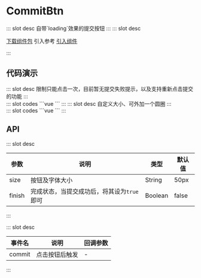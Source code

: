 # CommitBtn

<ContainerBox title="介绍">
::: slot desc
自带`loading`效果的提交按钮
:::
</ContainerBox>

<ContainerBox title="下载并引入">
::: slot desc

[下载组件包](https://gitee.com/lengyibai/component-package/raw/master/LibCommitBtn.zip)
引入参考 [引入组件](/Components/Base/start.html#引入组件)

:::
</ContainerBox>

## 代码演示

<ContainerBox title="基础用法">
::: slot desc
限制只能点击一次，目前暂无提交失败提示，以及支持重新点击提交的功能
:::

<div class="demoBox">
<Statics-CommitBtn-demo-index-a />
</div>

<ShowCode>
::: slot codes
```vue
<template>
  <div class="demo">
    <LibCommit @commit="commit" :finish="finish" />
    <span>{{ text }}</span>
  </div>
</template>
<script>
export default {
  name: "demo",
  data() {
    return {
      finish: false,
      text: "待提交",
    };
  },
  methods: {
    commit() {
      this.text = "提交中";
      setTimeout(() => {
        this.finish = true;
        this.text = "提交成功";
      }, 2000);
    },
  },
};
</script>
<style scoped>
.demo {
  display: flex;
  flex-direction: column;
  align-items: center;
  font-size: 2vw;
}
</style>
```
:::
</ShowCode>
</ContainerBox>

<ContainerBox title="自定义样式">
::: slot desc
自定义大小、可外加一个圆圈
:::

<div class="demoBox">
<Statics-CommitBtn-demo-index-b />
</div>

<ShowCode>
::: slot codes
```vue
<template>
  <div class="demo">
    <LibCommitBtn
      style="border: 0.75vw solid #000"
      @commit="commit"
      :finish="finish"
      size="15vw"
    />
    <span>{{ text }}</span>
  </div>
</template>
<script>
export default {
  data() {
    return {
      finish: false,
      text: "待提交",
    };
  },
  methods: {
    commit() {
      this.text = "提交中";
      setTimeout(() => {
        this.finish = true;
        this.text = "提交成功";
      }, 2000);
    },
  },
};
</script>
<style scoped>
.demo {
  display: flex;
  flex-direction: column;
  align-items: center;
  font-size: 4vw;
}
</style>
```
:::
</ShowCode>
</ContainerBox>

## API

<ContainerBox title="Props">
::: slot desc

| 参数   | 说明                                       | 类型    | 默认值 |
| ------ | ------------------------------------------ | ------- | ------ |
| size   | 按钮及字体大小                             | String  | 50px   |
| finish | 完成状态，当提交成功后，将其设为`true`即可 | Boolean | false  |

:::
</ContainerBox>

<ContainerBox title="Events">
::: slot desc

| 事件名 | 说明           | 回调参数 |
| ------ | -------------- | -------- |
| commit | 点击按钮后触发 | -        |

:::
</ContainerBox>
